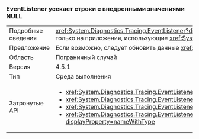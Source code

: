 ### <a name="eventlistener-truncates-strings-with-embedded-nulls"></a>EventListener усекает строки с внедренными значениями NULL

|   |   |
|---|---|
|Подробные сведения|<xref:System.Diagnostics.Tracing.EventListener?displayProperty=name> усекает строки с внедренными значениями NULL. Символы NULL не поддерживаются классом <xref:System.Diagnostics.Tracing.EventSource?displayProperty=name>. Изменение влияет только на приложения, использующие <xref:System.Diagnostics.Tracing.EventListener?displayProperty=name> для чтения данных <xref:System.Diagnostics.Tracing.EventSource?displayProperty=name> в процессе и значения NULL в качестве разделителей.|
|Предложение|Если возможно, следует обновить данные <xref:System.Diagnostics.Tracing.EventSource?displayProperty=name>, чтобы не использовать внедренные символы NULL.|
|Область|Пограничный случай|
|Версия|4.5.1|
|Тип|Среда выполнения|
|Затронутые API|<ul><li><xref:System.Diagnostics.Tracing.EventListener.%23ctor?displayProperty=nameWithType></li><li><xref:System.Diagnostics.Tracing.EventListener.EnableEvents(System.Diagnostics.Tracing.EventSource,System.Diagnostics.Tracing.EventLevel)?displayProperty=nameWithType></li><li><xref:System.Diagnostics.Tracing.EventListener.EnableEvents(System.Diagnostics.Tracing.EventSource,System.Diagnostics.Tracing.EventLevel,System.Diagnostics.Tracing.EventKeywords)?displayProperty=nameWithType></li><li><xref:System.Diagnostics.Tracing.EventListener.EnableEvents(System.Diagnostics.Tracing.EventSource,System.Diagnostics.Tracing.EventLevel,System.Diagnostics.Tracing.EventKeywords,System.Collections.Generic.IDictionary{System.String,System.String})?displayProperty=nameWithType></li></ul>|

